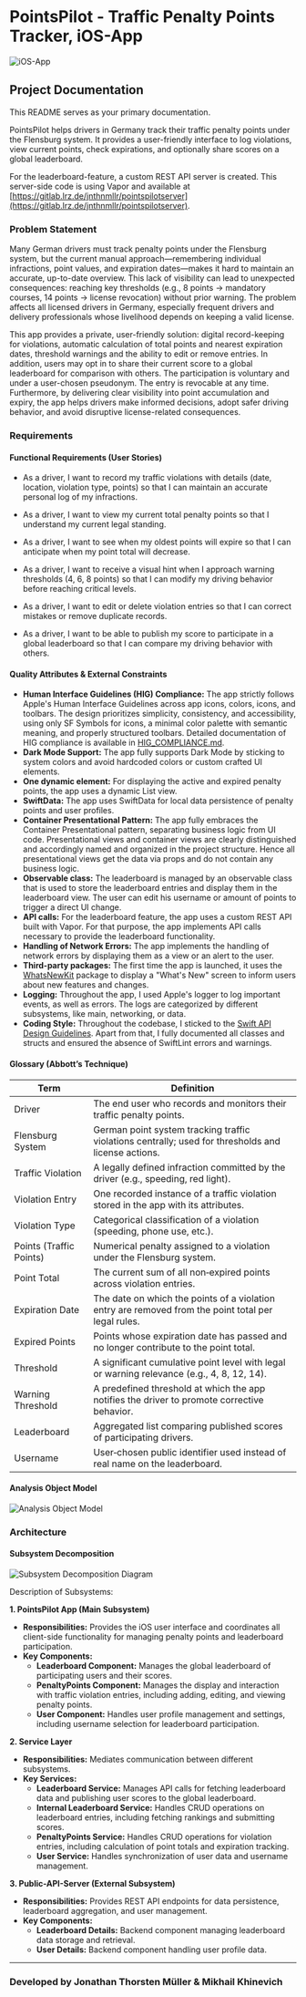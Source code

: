 # PointsPilot - Traffic Penalty Points Tracker, iOS-App
![iOS-App](PointsPilot.jpg)

## Project Documentation

This README serves as your primary documentation.

PointsPilot helps drivers in Germany track their traffic penalty points under
the Flensburg system. It provides a user-friendly interface to log violations,
view current points, check expirations, and optionally share scores on a global
leaderboard.

For the leaderboard-feature, a custom REST API server is created. This server-side code is using Vapor and  available at
[https://gitlab.lrz.de/jnthnmllr/pointspilotserver](https://gitlab.lrz.de/jnthnmllr/pointspilotserver).

### Problem Statement

Many German drivers must track penalty points under the Flensburg system, but the current manual approach—remembering individual infractions, point values, and expiration dates—makes it hard to maintain an accurate, up-to-date overview. This lack of visibility can lead to unexpected consequences: reaching key thresholds (e.g., 8 points → mandatory courses, 14 points → license revocation) without prior warning. The problem affects all licensed drivers in Germany, especially frequent drivers and delivery professionals whose livelihood depends on keeping a valid license.

This app provides a private, user-friendly solution: digital record-keeping for violations, automatic calculation of total points and nearest expiration dates, threshold warnings and the ability to edit or remove entries. In addition, users may opt in to share their current score to a global leaderboard for comparison with others. The participation is voluntary and under a user-chosen pseudonym. The entry is revocable at any time. Furthermore, by delivering clear visibility into point accumulation and expiry, the app helps drivers make informed decisions, adopt safer driving behavior, and avoid disruptive license-related consequences.

### Requirements

#### Functional Requirements (User Stories)

- As a driver, I want to record my traffic violations with details (date, location, violation type, points) so that I can maintain an accurate personal log of my infractions.

- As a driver, I want to view my current total penalty points so that I understand my current legal standing.

- As a driver, I want to see when my oldest points will expire so that I can anticipate when my point total will decrease.

- As a driver, I want to receive a visual hint when I approach warning thresholds (4, 6, 8 points) so that I can modify my driving behavior before reaching critical levels.

- As a driver, I want to edit or delete violation entries so that I can correct mistakes or remove duplicate records.

- As a driver, I want to be able to publish my score to participate in a global leaderboard so that I can compare my driving behavior with others.

#### Quality Attributes & External Constraints

- **Human Interface Guidelines (HIG) Compliance:** The app strictly follows
  Apple's Human Interface Guidelines across app icons, colors, icons, and
  toolbars. The design prioritizes simplicity, consistency, and accessibility,
  using only SF Symbols for icons, a minimal color palette with semantic
  meaning, and properly structured toolbars. Detailed documentation of HIG
  compliance is available in [HIG_COMPLIANCE.md](./docs/HIG_COMPLIANCE.md).
- **Dark Mode Support:** The app fully supports Dark Mode by sticking to system
  colors and avoid hardcoded colors or custom crafted UI elements.
- **One dynamic element:** For displaying the active and expired penalty points,
  the app uses a dynamic List view.
- **SwiftData:** The app uses SwiftData for local data persistence of
  penalty points and user profiles.
- **Container Presentational Pattern:** The app fully embraces the Container
  Presentational pattern, separating business logic from UI code. Presentational
  views and container views are clearly distinguished and accordingly named and
  organized in the project structure. Hence all presentational views get the
  data via props and do not contain any business logic.
- **Observable class:** The leaderboard is managed by an observable class that
  is used to store the leaderboard entries and display them in the leaderboard
  view. The user can edit his username or amount of points to trigger a direct
  UI change.
- **API calls:** For the leaderboard feature, the app uses a custom REST API
  built with Vapor. For that purpose, the app implements API calls necessary to
  provide the leaderboard functionality.
- **Handling of Network Errors:** The app implements the handling of network
  errors by displaying them as a view or an alert to the user.
- **Third-party packages:** The first time the app is launched, it uses the
  [WhatsNewKit](https://github.com/SvenTiigi/WhatsNewKit) package to display
  a "What's New" screen to inform users about new features and changes.
- **Logging:** Throughout the app, I used Apple's logger to log important
  events, as well as errors. The logs are categorized by different subsystems,
  like main, networking, or data.
- **Coding Style:** Throughout the codebase, I sticked to the [Swift API Design
  Guidelines](https://www.swift.org/documentation/api-design-guidelines/). Apart
  from that, I fully documented all classes and structs and ensured the absence
  of SwiftLint errors and warnings.

#### Glossary (Abbott’s Technique)

| Term                    | Definition                                                                                          |
| ----------------------- | --------------------------------------------------------------------------------------------------- |
| Driver                  | The end user who records and monitors their traffic penalty points.                                 |
| Flensburg System        | German point system tracking traffic violations centrally; used for thresholds and license actions. |
| Traffic Violation       | A legally defined infraction committed by the driver (e.g., speeding, red light).                   |
| Violation Entry         | One recorded instance of a traffic violation stored in the app with its attributes.                 |
| Violation Type          | Categorical classification of a violation (speeding, phone use, etc.).                              |
| Points (Traffic Points) | Numerical penalty assigned to a violation under the Flensburg system.                               |
| Point Total             | The current sum of all non‑expired points across violation entries.                                 |
| Expiration Date         | The date on which the points of a violation entry are removed from the point total per legal rules. |
| Expired Points          | Points whose expiration date has passed and no longer contribute to the point total.                |
| Threshold               | A significant cumulative point level with legal or warning relevance (e.g., 4, 8, 12, 14).          |
| Warning Threshold       | A predefined threshold at which the app notifies the driver to promote corrective behavior.         |
| Leaderboard             | Aggregated list comparing published scores of participating drivers.                                |
| Username                | User‑chosen public identifier used instead of real name on the leaderboard.                         |

#### Analysis Object Model

![Analysis Object Model](AOM.png)

### Architecture

#### Subsystem Decomposition

![Subsystem Decomposition Diagram](SSD.png)

Description of Subsystems:

**1. PointsPilot App (Main Subsystem)**

- **Responsibilities:** Provides the iOS user interface and coordinates all client-side functionality for managing penalty points and leaderboard participation.
- **Key Components:**
  - **Leaderboard Component:** Manages the global leaderboard of participating users and their scores.
  - **PenaltyPoints Component:** Manages the display and interaction with traffic violation entries, including adding, editing, and viewing penalty points.
  - **User Component:** Handles user profile management and settings, including username selection for leaderboard participation.

**2. Service Layer**

- **Responsibilities:** Mediates communication between different subsystems.
- **Key Services:**
  - **Leaderboard Service:** Manages API calls for fetching leaderboard data and
    publishing user scores to the global leaderboard.
  - **Internal Leaderboard Service:** Handles CRUD operations on leaderboard entries, including fetching rankings and submitting scores.
  - **PenaltyPoints Service:** Handles CRUD operations for violation entries, including calculation of point totals and expiration tracking.
  - **User Service:** Handles synchronization of user data and username management.

**3. Public-API-Server (External Subsystem)**

- **Responsibilities:** Provides REST API endpoints for data persistence, leaderboard aggregation, and user management.
- **Key Components:**
  - **Leaderboard Details:** Backend component managing leaderboard data storage and retrieval.
  - **User Details:** Backend component handling user profile data.

---

### Developed by Jonathan Thorsten Müller & Mikhail Khinevich